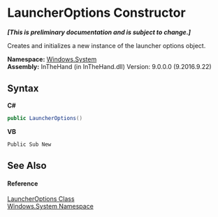 # LauncherOptions Constructor 
 _**\[This is preliminary documentation and is subject to change.\]**_

Creates and initializes a new instance of the launcher options object.

**Namespace:**&nbsp;<a href="N_Windows_System">Windows.System</a><br />**Assembly:**&nbsp;InTheHand (in InTheHand.dll) Version: 9.0.0.0 (9.2016.9.22)

## Syntax

**C#**<br />
``` C#
public LauncherOptions()
```

**VB**<br />
``` VB
Public Sub New
```


## See Also


#### Reference
<a href="T_Windows_System_LauncherOptions">LauncherOptions Class</a><br /><a href="N_Windows_System">Windows.System Namespace</a><br />